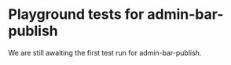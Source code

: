 # Playground tests for admin-bar-publish
We are still awaiting the first test run for admin-bar-publish.
